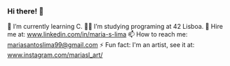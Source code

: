 ### Hi there! 👋

🌱 I’m currently learning C.
👩‍🎓 I’m studying programing at 42 Lisboa.
🤝 Hire me at: www.linkedin.com/in/maria-s-lima
📫 How to reach me: mariasantoslima99@gmail.com
⚡ Fun fact: I'm an artist, see it at: www.instagram.com/mariasl_art/
